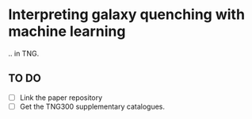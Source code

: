 # Interpreting galaxy quenching with machine learning

.. in TNG.

## TO DO
- [ ] Link the paper repository
- [ ] Get the TNG300 supplementary catalogues.